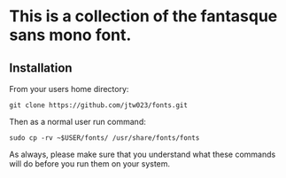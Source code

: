 # This is a collection of the fantasque sans mono font.

## Installation

From your users home directory:
~~~
git clone https://github.com/jtw023/fonts.git
~~~

Then as a normal user run command:
~~~
sudo cp -rv ~$USER/fonts/ /usr/share/fonts/fonts
~~~

As always, please make sure that you understand what these commands will do before you run them on your system.
